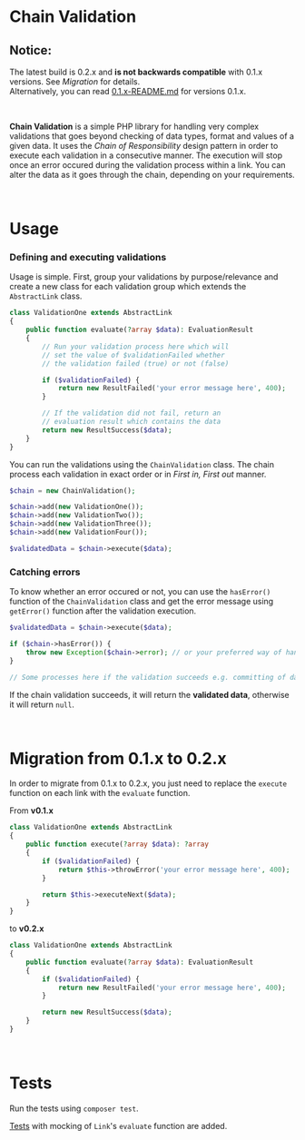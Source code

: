# Chain Validation

## Notice:
The latest build is 0.2.x and **is not backwards compatible** with 0.1.x versions. See *Migration* for details.
<br>
Alternatively, you can read [0.1.x-README.md](https://github.com/bugarinov/chain-validation/blob/master/0.1.x-README.md) for versions 0.1.x.

<br>

**Chain Validation** is a simple PHP library for handling very complex validations that goes beyond checking of data types, format and values of a given data. It uses the *Chain of Responsibility* design pattern in order to execute each validation in a consecutive manner. The execution will stop once an error occured during the validation process within a link. You can alter the data as it goes through the chain, depending on your requirements.

<br>

# Usage

### Defining and executing validations

Usage is simple. First, group your validations by purpose/relevance and create a new class for each validation group which extends the `AbstractLink` class. 
```php
class ValidationOne extends AbstractLink
{
    public function evaluate(?array $data): EvaluationResult
    {
        // Run your validation process here which will
        // set the value of $validationFailed whether
        // the validation failed (true) or not (false)

        if ($validationFailed) {
            return new ResultFailed('your error message here', 400);
        }

        // If the validation did not fail, return an
        // evaluation result which contains the data
        return new ResultSuccess($data);
    }
}
```

You can run the validations using the `ChainValidation` class. The chain process each validation in exact order or in *First in, First out* manner.

```php
$chain = new ChainValidation();

$chain->add(new ValidationOne());
$chain->add(new ValidationTwo());
$chain->add(new ValidationThree());
$chain->add(new ValidationFour());

$validatedData = $chain->execute($data);
```

### Catching errors

To know whether an error occured or not, you can use the `hasError()` function of the `ChainValidation` class and get the error message using `getError()` function after the validation execution.

```php
$validatedData = $chain->execute($data);

if ($chain->hasError()) {
    throw new Exception($chain->error); // or your preferred way of handling errors e.g. returing a response
}

// Some processes here if the validation succeeds e.g. committing of data to the database
```

If the chain validation succeeds, it will return the **validated data**, otherwise it will return `null`.

<br>

# Migration from 0.1.x to 0.2.x

In order to migrate from 0.1.x to 0.2.x, you just need to replace the `execute` function on each link with the `evaluate` function.

From **v0.1.x**

```php
class ValidationOne extends AbstractLink
{
    public function execute(?array $data): ?array
    {
        if ($validationFailed) {
            return $this->throwError('your error message here', 400);
        }

        return $this->executeNext($data);
    }
}
```

to **v0.2.x**

```php
class ValidationOne extends AbstractLink
{
    public function evaluate(?array $data): EvaluationResult
    {
        if ($validationFailed) {
            return new ResultFailed('your error message here', 400);
        }

        return new ResultSuccess($data);
    }
}
```

<br>

# Tests

Run the tests using `composer test`.

[Tests](https://github.com/bugarinov/chain-validation/blob/master/tests/WithMockingTest.php) with mocking of `Link`'s `evaluate` function are added.
